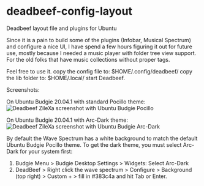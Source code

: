 # deadbeef-config-layout
Deadbeef layout file and plugins for Ubuntu

Since it is a pain to build some of the plugins (Infobar, Musical Spectrum) and configure a nice UI, I have spend a few hours figuring it out for future use, mostly because I needed a music player with folder tree view support. For the old folks that have music collections without proper tags. 

Feel free to use it. 
copy the config file to: $HOME/.config/deadbeef/
copy the lib folder to: $HOME/.local/
start Deadbeef. 

Screenshots:

On Ubuntu Budgie 20.04.1 with standard Pocillo theme:
![Deadbeef ZileXa screenshot with Ubuntu Budgie Pocillo](https://i.ibb.co/Cb0TWZb/Screenshot-from-2020-08-08-15-22-16.png)

On Ubuntu Budgie 20.04.1 with Arc-Dark theme:
![Deadbeef ZileXa screenshot with Ubuntu Budgie Arc-Dark](https://i.ibb.co/Cb1rHsy/Screenshot-from-2020-08-08-15-24-06.png)

By default the Wave Spectrum has a white background to match the default Ubuntu Budgie Pocillo theme. To get the dark theme, you must select Arc-Dark for your system first:

1. Budgie Menu > Budgie Desktop Settings > Widgets: Select Arc-Dark
2. DeadBeef > Right click the wave spectrum > Configure > Background (top right) > Custom + > fill in #383c4a and hit Tab or Enter.
